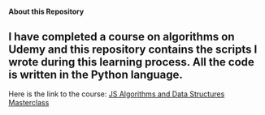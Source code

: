 #### About this Repository

I have completed a course on **algorithms** on Udemy and this repository contains the scripts I wrote during this learning process. All the code is written in the Python language.
---
Here is the link to the course: [JS Algorithms and Data Structures Masterclass](https://www.udemy.com/course/js-algorithms-and-data-structures-masterclass/)
